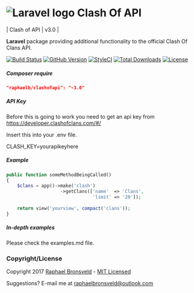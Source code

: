 ![Laravel logo](http://laravel.com/assets/img/laravel-logo.png)  Clash Of API
========================

| Clash of API | v3.0 |
  
**Laravel** package providing additional functionality to the official Clash Of Clans API.

[![Build Status](https://travis-ci.org/RaphaelBronsveld/clash-of-api.svg?branch=master)](https://packagist.org/packages/raphaelb/clashofapi)
[![GitHub Version](https://img.shields.io/github/release/raphaelbronsveld/clash-of-api.svg?branch=master&style=flat-square)](https://packagist.org/packages/raphaelb/clashofapi)
[![StyleCI](https://styleci.io/repos/54012395/shield?branch=master)](https://styleci.io/repos/54012395)
[![Total Downloads](https://img.shields.io/packagist/dt/raphaelb/clashofapi.svg?style=flat-square)](https://packagist.org/packages/raphaelb/clashofapi)
[![License](http://img.shields.io/badge/license-MIT-ff69b4.svg?style=flat-square)](http://RaphaelBronsveld.mit-license.org)

##### Composer require
```JSON
"raphaelb/clashofapi": "~3.0"
```

##### API Key

Before this is going to work you need to get an api key from https://developer.clashofclans.com/#/

Insert this into your .env file.

CLASH_KEY=yourapikeyhere

##### Example
```php
public function someMethodBeingCalled()
{
    $clans = app()->make('clash')
                    ->getClans(['name'  => 'Clans',
                                'limit' => '20']);
                                
    return view('yourview', compact('clans'));
}
```

##### In-depth examples
Please check the examples.md file.

### Copyright/License
Copyright 2017 [Raphael Bronsveld](https://github.com/RaphaelBronsveld) - [MIT Licensed](http://RaphaelBronsveld.mit-license.org) 

Suggestions? E-mail me at <raphaelbronsveld@outlook.com>